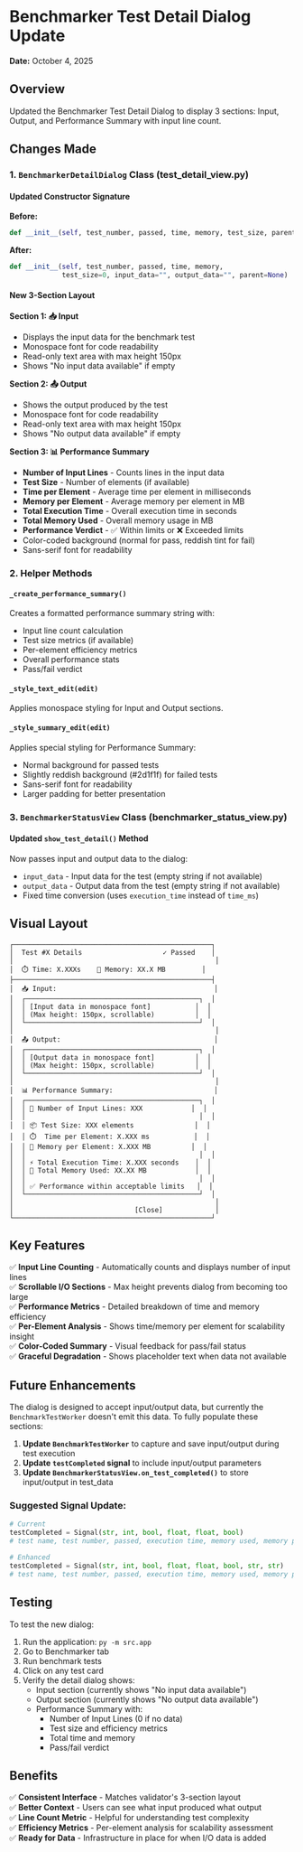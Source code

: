 # Benchmarker Test Detail Dialog Update

**Date:** October 4, 2025

## Overview
Updated the Benchmarker Test Detail Dialog to display 3 sections: Input, Output, and Performance Summary with input line count.

## Changes Made

### 1. `BenchmarkerDetailDialog` Class (test_detail_view.py)

#### Updated Constructor Signature
**Before:**
```python
def __init__(self, test_number, passed, time, memory, test_size, parent=None)
```

**After:**
```python
def __init__(self, test_number, passed, time, memory,
             test_size=0, input_data="", output_data="", parent=None)
```

#### New 3-Section Layout

**Section 1: 📥 Input**
- Displays the input data for the benchmark test
- Monospace font for code readability
- Read-only text area with max height 150px
- Shows "No input data available" if empty

**Section 2: 📤 Output**
- Shows the output produced by the test
- Monospace font for code readability
- Read-only text area with max height 150px
- Shows "No output data available" if empty

**Section 3: 📊 Performance Summary**
- **Number of Input Lines** - Counts lines in the input data
- **Test Size** - Number of elements (if available)
- **Time per Element** - Average time per element in milliseconds
- **Memory per Element** - Average memory per element in MB
- **Total Execution Time** - Overall execution time in seconds
- **Total Memory Used** - Overall memory usage in MB
- **Performance Verdict** - ✅ Within limits or ❌ Exceeded limits
- Color-coded background (normal for pass, reddish tint for fail)
- Sans-serif font for readability

### 2. Helper Methods

#### `_create_performance_summary()`
Creates a formatted performance summary string with:
- Input line count calculation
- Test size metrics (if available)
- Per-element efficiency metrics
- Overall performance stats
- Pass/fail verdict

#### `_style_text_edit(edit)`
Applies monospace styling for Input and Output sections.

#### `_style_summary_edit(edit)`
Applies special styling for Performance Summary:
- Normal background for passed tests
- Slightly reddish background (#2d1f1f) for failed tests
- Sans-serif font for readability
- Larger padding for better presentation

### 3. `BenchmarkerStatusView` Class (benchmarker_status_view.py)

#### Updated `show_test_detail()` Method
Now passes input and output data to the dialog:
- `input_data` - Input data for the test (empty string if not available)
- `output_data` - Output data from the test (empty string if not available)
- Fixed time conversion (uses `execution_time` instead of `time_ms`)

## Visual Layout

```
┌─────────────────────────────────────────────────┐
│  Test #X Details                    ✓ Passed    │
│                                                  │
│  ⏱️ Time: X.XXXs    💾 Memory: XX.X MB         │
├─────────────────────────────────────────────────┤
│  📥 Input:                                       │
│  ┌───────────────────────────────────────────┐  │
│  │ [Input data in monospace font]           │  │
│  │ (Max height: 150px, scrollable)          │  │
│  └───────────────────────────────────────────┘  │
│                                                  │
│  📤 Output:                                      │
│  ┌───────────────────────────────────────────┐  │
│  │ [Output data in monospace font]          │  │
│  │ (Max height: 150px, scrollable)          │  │
│  └───────────────────────────────────────────┘  │
│                                                  │
│  📊 Performance Summary:                         │
│  ┌───────────────────────────────────────────┐  │
│  │ 📝 Number of Input Lines: XXX            │  │
│  │                                           │  │
│  │ 📦 Test Size: XXX elements               │  │
│  │ ⏱️  Time per Element: X.XXX ms           │  │
│  │ 💾 Memory per Element: X.XXX MB          │  │
│  │                                           │  │
│  │ ⚡ Total Execution Time: X.XXX seconds    │  │
│  │ 🎯 Total Memory Used: XX.XX MB            │  │
│  │                                           │  │
│  │ ✅ Performance within acceptable limits   │  │
│  └───────────────────────────────────────────┘  │
│                                                  │
│                              [Close]             │
└─────────────────────────────────────────────────┘
```

## Key Features

✅ **Input Line Counting** - Automatically counts and displays number of input lines  
✅ **Scrollable I/O Sections** - Max height prevents dialog from becoming too large  
✅ **Performance Metrics** - Detailed breakdown of time and memory efficiency  
✅ **Per-Element Analysis** - Shows time/memory per element for scalability insight  
✅ **Color-Coded Summary** - Visual feedback for pass/fail status  
✅ **Graceful Degradation** - Shows placeholder text when data not available  

## Future Enhancements

The dialog is designed to accept input/output data, but currently the `BenchmarkTestWorker` doesn't emit this data. To fully populate these sections:

1. **Update `BenchmarkTestWorker`** to capture and save input/output during test execution
2. **Update `testCompleted` signal** to include input/output parameters
3. **Update `BenchmarkerStatusView.on_test_completed()`** to store input/output in test_data

### Suggested Signal Update:
```python
# Current
testCompleted = Signal(str, int, bool, float, float, bool)  
# test name, test number, passed, execution time, memory used, memory passed

# Enhanced
testCompleted = Signal(str, int, bool, float, float, bool, str, str)
# test name, test number, passed, execution time, memory used, memory passed, input_data, output_data
```

## Testing

To test the new dialog:
1. Run the application: `py -m src.app`
2. Go to Benchmarker tab
3. Run benchmark tests
4. Click on any test card
5. Verify the detail dialog shows:
   - Input section (currently shows "No input data available")
   - Output section (currently shows "No output data available")
   - Performance Summary with:
     - Number of Input Lines (0 if no data)
     - Test size and efficiency metrics
     - Total time and memory
     - Pass/fail verdict

## Benefits

✅ **Consistent Interface** - Matches validator's 3-section layout  
✅ **Better Context** - Users can see what input produced what output  
✅ **Line Count Metric** - Helpful for understanding test complexity  
✅ **Efficiency Metrics** - Per-element analysis for scalability assessment  
✅ **Ready for Data** - Infrastructure in place for when I/O data is added  
